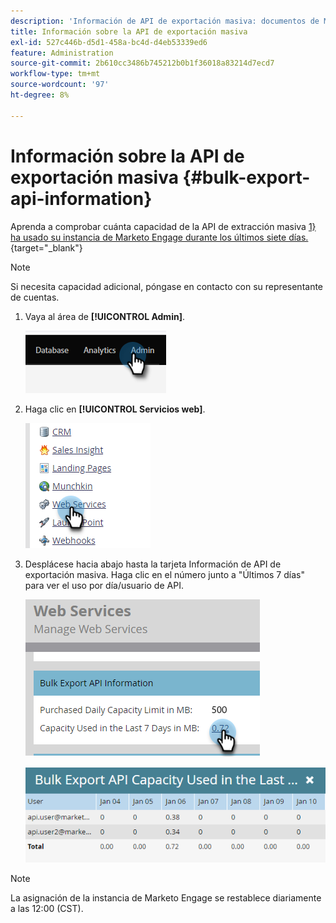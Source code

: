 ```yaml
---
description: 'Información de API de exportación masiva: documentos de Marketo, documentación del producto'
title: Información sobre la API de exportación masiva
exl-id: 527c446b-d5d1-458a-bc4d-d4eb53339ed6
feature: Administration
source-git-commit: 2b610cc3486b745212b0b1f36018a83214d7ecd7
workflow-type: tm+mt
source-wordcount: '97'
ht-degree: 8%

---
```


# Información sobre la API de exportación masiva {#bulk-export-api-information}

Aprenda a comprobar cuánta capacidad de la API de extracción masiva [1&rbrace; ha usado su instancia de Marketo Engage durante los últimos siete días.](https://experienceleague.adobe.com/en/docs/marketo-developer/marketo/rest/bulk-extract/bulk-extract){target="_blank"}

>[!NOTE]
>
>Si necesita capacidad adicional, póngase en contacto con su representante de cuentas.

1. Vaya al área de **[!UICONTROL Admin]**.

   ![](assets/bulk-export-api-information-1.png)

1. Haga clic en **[!UICONTROL Servicios web]**.

   ![](assets/bulk-export-api-information-2.png)

1. Desplácese hacia abajo hasta la tarjeta Información de API de exportación masiva. Haga clic en el número junto a &quot;Últimos 7 días&quot; para ver el uso por día/usuario de API.

   ![](assets/bulk-export-api-information-3.png)

   ![](assets/bulk-export-api-information-4.png)

>[!NOTE]
>
>La asignación de la instancia de Marketo Engage se restablece diariamente a las 12:00 (CST).
